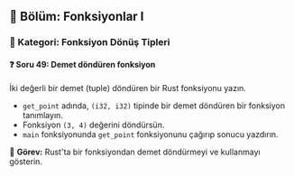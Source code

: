 ## 📘 Bölüm: Fonksiyonlar I  
### 🔹 Kategori: Fonksiyon Dönüş Tipleri  
#### ❓ Soru 49: Demet döndüren fonksiyon

İki değerli bir demet (tuple) döndüren bir Rust fonksiyonu yazın.

- `get_point` adında, `(i32, i32)` tipinde bir demet döndüren bir fonksiyon tanımlayın.
- Fonksiyon `(3, 4)` değerini döndürsün.
- `main` fonksiyonunda `get_point` fonksiyonunu çağırıp sonucu yazdırın.

🔧 **Görev:** Rust'ta bir fonksiyondan demet döndürmeyi ve kullanmayı gösterin.
